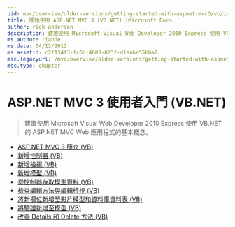 ```yaml
---
uid: mvc/overview/older-versions/getting-started-with-aspnet-mvc3/vb/index
title: 開始使用 ASP.NET MVC 3 (VB.NET) |Microsoft Docs
author: rick-anderson
description: 建置使用 Microsoft Visual Web Developer 2010 Express 使用 VB.NET 的 ASP.NET MVC Web 應用程式的基本概念。
ms.author: riande
ms.date: 04/12/2012
ms.assetid: c2f134f3-fc6b-4603-823f-d1eabe55bba2
msc.legacyurl: /mvc/overview/older-versions/getting-started-with-aspnet-mvc3/vb
msc.type: chapter
---
```

<a name="getting-started-with-aspnet-mvc-3-vbnet"></a>ASP.NET MVC 3 使用者入門 (VB.NET)
====================
> 建置使用 Microsoft Visual Web Developer 2010 Express 使用 VB.NET 的 ASP.NET MVC Web 應用程式的基本概念。


- [ASP.NET MVC 3 簡介 (VB)](intro-to-aspnet-mvc-3.md)
- [新增控制器 (VB)](adding-a-controller.md)
- [新增檢視 (VB)](adding-a-view.md)
- [新增模型 (VB)](adding-a-model.md)
- [從控制器存取模型資料 (VB)](accessing-your-models-data-from-a-controller.md)
- [檢查編輯方法與編輯檢視 (VB)](examining-the-edit-methods-and-edit-view.md)
- [將新欄位新增至影片模型和資料庫資料表 (VB)](adding-a-new-field.md)
- [將驗證新增至模型 (VB)](adding-validation-to-the-model.md)
- [改善 Details 和 Delete 方法 (VB)](improving-the-details-and-delete-methods.md)
